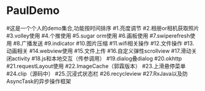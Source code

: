 # PaulDemo
#这是一个个人的demo集合,功能按时间排序
#1.亮度调节
#2.相册or相机获取照片
#3.volley使用
#4.个推使用
#5.sugar orm使用
#6.画板使用
#7.swiperefresh使用
#8.广播发送
#9.indicator
#10.图片压缩
#11.wifi相关操作
#12.文件操作
#13.动画相关
#14.webview使用
#15.文件上传
#16.自定义弹性scrollview
#17.滑动关闭activity
#18.js和本地交互（传参调用）
#19.dialog叠dialog
#20.okhttp
#21.requestLayout使用
#22.ImageCache（郭霖版本）
#23.上滑悬停菜单
#24.clip（源码中）
#25.沉浸式状态栏
#26.recycleview
#27.RxJava以及防AsyncTask的异步操作框架
